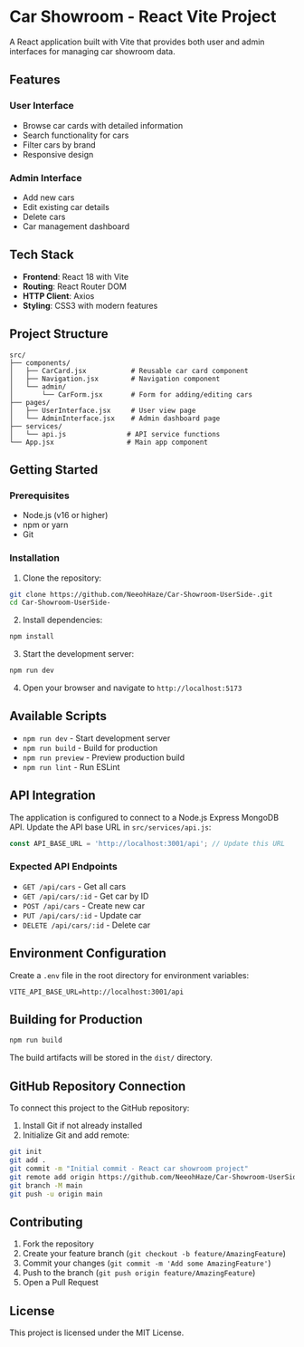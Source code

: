 # Car Showroom - React Vite Project

A React application built with Vite that provides both user and admin interfaces for managing car showroom data.

## Features

### User Interface
- Browse car cards with detailed information
- Search functionality for cars
- Filter cars by brand
- Responsive design

### Admin Interface
- Add new cars
- Edit existing car details
- Delete cars
- Car management dashboard

## Tech Stack

- **Frontend**: React 18 with Vite
- **Routing**: React Router DOM
- **HTTP Client**: Axios
- **Styling**: CSS3 with modern features

## Project Structure

```
src/
├── components/
│   ├── CarCard.jsx           # Reusable car card component
│   ├── Navigation.jsx        # Navigation component
│   └── admin/
│       └── CarForm.jsx       # Form for adding/editing cars
├── pages/
│   ├── UserInterface.jsx     # User view page
│   └── AdminInterface.jsx    # Admin dashboard page
├── services/
│   └── api.js               # API service functions
└── App.jsx                  # Main app component
```

## Getting Started

### Prerequisites
- Node.js (v16 or higher)
- npm or yarn
- Git

### Installation

1. Clone the repository:
```bash
git clone https://github.com/NeeohHaze/Car-Showroom-UserSide-.git
cd Car-Showroom-UserSide-
```

2. Install dependencies:
```bash
npm install
```

3. Start the development server:
```bash
npm run dev
```

4. Open your browser and navigate to `http://localhost:5173`

## Available Scripts

- `npm run dev` - Start development server
- `npm run build` - Build for production
- `npm run preview` - Preview production build
- `npm run lint` - Run ESLint

## API Integration

The application is configured to connect to a Node.js Express MongoDB API. Update the API base URL in `src/services/api.js`:

```javascript
const API_BASE_URL = 'http://localhost:3001/api'; // Update this URL
```

### Expected API Endpoints

- `GET /api/cars` - Get all cars
- `GET /api/cars/:id` - Get car by ID
- `POST /api/cars` - Create new car
- `PUT /api/cars/:id` - Update car
- `DELETE /api/cars/:id` - Delete car

## Environment Configuration

Create a `.env` file in the root directory for environment variables:

```env
VITE_API_BASE_URL=http://localhost:3001/api
```

## Building for Production

```bash
npm run build
```

The build artifacts will be stored in the `dist/` directory.

## GitHub Repository Connection

To connect this project to the GitHub repository:

1. Install Git if not already installed
2. Initialize Git and add remote:
```bash
git init
git add .
git commit -m "Initial commit - React car showroom project"
git remote add origin https://github.com/NeeohHaze/Car-Showroom-UserSide-.git
git branch -M main
git push -u origin main
```

## Contributing

1. Fork the repository
2. Create your feature branch (`git checkout -b feature/AmazingFeature`)
3. Commit your changes (`git commit -m 'Add some AmazingFeature'`)
4. Push to the branch (`git push origin feature/AmazingFeature`)
5. Open a Pull Request

## License

This project is licensed under the MIT License.
